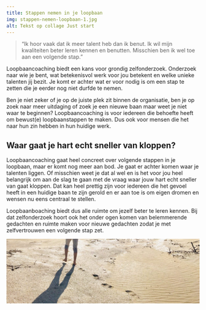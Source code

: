 ```yaml
---
title: Stappen nemen in je loopbaan
img: stappen-nemen-loopbaan-1.jpg
alt: Tekst op collage Just start
---
```


> “Ik hoor vaak dat ik meer talent heb dan ik benut. Ik wil mijn kwaliteiten beter leren kennen en benutten. Misschien ben ik wel toe aan een volgende stap.”

Loopbaancoaching biedt een kans voor grondig zelfonderzoek. Onderzoek naar wie je bent, wat betekenisvol werk voor jou betekent en welke unieke talenten jij bezit. Je komt er achter wat er voor nodig is om een stap te zetten die je eerder nog niet durfde te nemen.

Ben je niet zeker of je op de juiste plek zit binnen de organisatie, ben je op zoek naar meer uitdaging of zoek je een nieuwe baan maar weet je niet waar te beginnen? Loopbaancoaching is voor iedereen die behoefte heeft om bewust(e) loopbaanstappen te maken. Dus ook voor mensen die het naar hun zin hebben in hun huidige werk.

## Waar gaat je hart echt sneller van kloppen?

Loopbaancoaching gaat heel concreet over volgende stappen in je loopbaan, maar er komt nog meer aan bod. Je gaat er achter komen waar je talenten liggen. Of misschien weet je dat al wel en is het voor jou heel belangrijk om aan de slag te gaan met de vraag waar jouw hart echt sneller van gaat kloppen. Dat kan heel prettig zijn voor iedereen die het gevoel heeft in een huidige baan te zijn gerold en er aan toe is om eigen dromen en wensen nu eens centraal te stellen.

Loopbaanboaching biedt dus alle ruimte om jezelf beter te leren kennen. Bij dat zelfonderzoek hoort ook het onder ogen komen van belemmerende gedachten en ruimte maken voor nieuwe gedachten zodat je met zelfvertrouwen een volgende stap zet.

![afbeelding voetstappen](./stappen-nemen-loopbaan-2.jpg)
